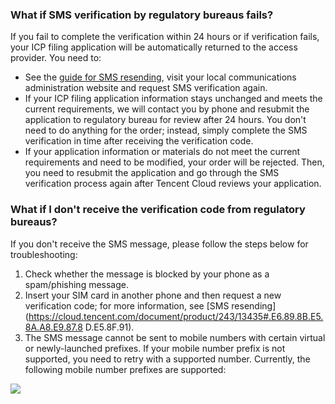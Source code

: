 ﻿### What if SMS verification by regulatory bureaus fails?

If you fail to complete the verification within 24 hours or if verification fails, your ICP filing application will be automatically returned to the access provider. You need to:
- See the [guide for SMS resending](https://cloud.tencent.com/document/product/243/13435#.E6.89.8B.E5.8A.A8.E9.87.8D.E5.8F.91), visit your local communications administration website and request SMS verification again.
- If your ICP filing application information stays unchanged and meets the current requirements, we will contact you by phone and resubmit the application to regulatory bureau for review after 24 hours. You don't need to do anything for the order; instead, simply complete the SMS verification in time after receiving the verification code.
- If your application information or materials do not meet the current requirements and need to be modified, your order will be rejected. Then, you need to resubmit the application and go through the SMS verification process again after Tencent Cloud reviews your application.

### What if I don't receive the verification code from regulatory bureaus?

If you don't receive the SMS message, please follow the steps below for troubleshooting:
1. Check whether the message is blocked by your phone as a spam/phishing message.
2. Insert your SIM card in another phone and then request a new verification code; for more information, see [SMS resending](https://cloud.tencent.com/document/product/243/13435#.E6.89.8B.E5.8A.A8.E9.87.8 D.E5.8F.91).
3. The SMS message cannot be sent to mobile numbers with certain virtual or newly-launched prefixes. If your mobile number prefix is not supported, you need to retry with a supported number. Currently, the following mobile number prefixes are supported:

![](https://main.qcloudimg.com/raw/27579f29e12dfe54a2c906327b3085c6.png)
